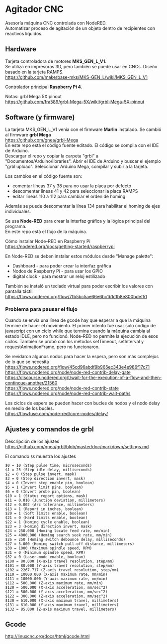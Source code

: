# Agitador CNC
Asesoría máquina CNC controlada con NodeRED.  
Automatizar proceso de agitación de un objeto dentro de recipientes con reactivos líquidos.  

## Hardware
Tarjeta controladora de motores **MKS_GEN_L_V1**.  
Se utiliza en impresoras 3D, pero también se puede usar en CNCs. Diseño basado en la tarjeta RAMPS.  
https://github.com/makerbase-mks/MKS-GEN_L/wiki/MKS_GEN_L_V1  

Controlador principal **Raspberry Pi 4**.  

Notas:
grbl Mega 5X pinout  
https://github.com/fra589/grbl-Mega-5X/wiki/grbl-Mega-5X-pinout  

## Software (y firmware)
La tarjeta MKS_GEN_L_V1 venía con el firmware **Marlin** instalado.
Se cambió al firmware **grbl Mega**  
https://github.com/gnea/grbl-Mega  
En este repo está el código fuente editado. El código se compila con el IDE de Arduino.  
Descargar el repo y copiar la carpeta "grbl" a "Documentos/Arduino/libraries". 
Abrir el IDE de Arduino y buscar el ejemplo "grbl upload". 
Seleccionar Arduino Mega, compilar y subir a la tarjeta.  

Los cambios en el código fuente son:
- comentar líneas 37 y 38 para no usar la placa por defecto
- descomentar líneas 41 y 42 para seleccionar la placa RAMPS
- editar líneas 110 a 112 para cambiar el orden de homing

Además se puede descomentar la línea 134 para habilitar el homing de ejes individuales.  

Se usa **Node-RED** para crear la interfaz gráfica y la lógica principal del programa.  
En este repo está el flujo de la máquina.  

Cómo instalar Node-RED en Raspberry Pi  
https://nodered.org/docs/getting-started/raspberrypi  

En Node-RED se deben instalar estos módulos desde "Manage palette":
- Dashboard - para poder crear la interfaz gráfica
- Nodos de Raspberry Pi - para usar los GPIO
- digital clock - para mostrar un reloj estilizado

También se instaló un teclado virtual para poder escribir los valores con pantalla táctil  
https://flows.nodered.org/flow/7fb5bc5ae66e6bc1b1c1b8e800bdef51  

### Problema para pausar el flujo
Cuando se envía una línea de gcode hay que esperar a que la máquina termine de hacer el movimiento. 
El primer intento fue usar solo código de javascript con un ciclo while que termina cuando la 
máquina cambia al estado IDLE, pero no funcionó. Node-RED no permite la ejecución de esos ciclos. 
También se probó con los métodos setTimeout, setInterval y requestAnimationFrame, pero no funcionaron.  

Se revidaron algunos nodos para hacer la espera, pero son más complejos de lo que se necesita  
https://flows.nodered.org/flow/45cd96abdf9b965ec343e4e986f17c71  
https://flows.nodered.org/node/node-red-contrib-delay-gate  
https://discourse.nodered.org/t/wait-for-the-execution-of-a-flow-and-then-continoue-another/21560  
https://flows.nodered.org/node/node-red-contrib-state  
https://flows.nodered.org/node/node-red-contrib-wait-paths  

Los ciclos de espera se pueden hacer con bucles de nodos y el nodo delay en medio de los bucles.  
https://flowfuse.com/node-red/core-nodes/delay/  

## Ajustes y comandos de grbl
Descripción de los ajustes  
https://github.com/gnea/grbl/blob/master/doc/markdown/settings.md  

El comando ```$$``` muestra los ajustes
```
$0 = 10 (Step pulse time, microseconds)
$1 = 25 (Step idle delay, milliseconds)
$2 = 0 (Step pulse invert, mask)
$3 = 0 (Step direction invert, mask)
$4 = 0 (Invert step enable pin, boolean)
$5 = 1 (Invert limit pins, boolean)
$6 = 0 (Invert probe pin, boolean)
$10 = 1 (Status report options, mask)
$11 = 0.010 (Junction deviation, millimeters)
$12 = 0.002 (Arc tolerance, millimeters)
$13 = 1 (Report in inches, boolean)
$20 = 1 (Soft limits enable, boolean)
$21 = 0 (Hard limits enable, boolean)
$22 = 1 (Homing cycle enable, boolean)
$23 = 3 (Homing direction invert, mask)
$24 = 250.000 (Homing locate feed rate, mm/min)
$25 = 4000.000 (Homing search seek rate, mm/min)
$26 = 250 (Homing switch debounce delay, milliseconds)
$27 = 5.000 (Homing switch pull-off distance, millimeters)
$30 = 1000 (Maximum spindle speed, RPM)
$31 = 0 (Minimum spindle speed, RPM)
$32 = 0 (Laser-mode enable, boolean)
$100 = 80.000 (X-axis travel resolution, step/mm)
$101 = 80.000 (Y-axis travel resolution, step/mm)
$102 = 2267.717 (Z-axis travel resolution, step/mm)
$110 = 10000.000 (X-axis maximum rate, mm/min)
$111 = 10000.000 (Y-axis maximum rate, mm/min)
$112 = 500.000 (Z-axis maximum rate, mm/min)
$120 = 500.000 (X-axis acceleration, mm/sec^2)
$121 = 500.000 (Y-axis acceleration, mm/sec^2)
$122 = 300.000 (Z-axis acceleration, mm/sec^2)
$130 = 610.000 (X-axis maximum travel, millimeters)
$131 = 610.000 (Y-axis maximum travel, millimeters)
$132 = 85.000 (Z-axis maximum travel, millimeters)
```

## Gcode
http://linuxcnc.org/docs/html/gcode.html  
